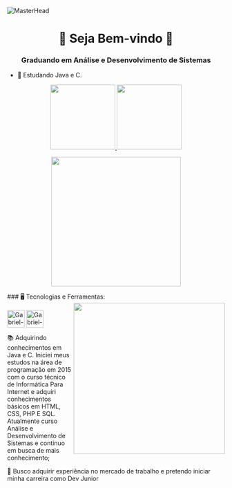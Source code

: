 ![MasterHead](https://i.pinimg.com/originals/a2/4c/b5/a24cb568fa40046f8562dbc45cea8506.gif)
<h1 align="center">🧩 Seja Bem-vindo 🧩</h1>
<h3 align="center">Graduando em Análise e Desenvolvimento de Sistemas</h3>

- 🎈 Estudando Java e C.
<p align="center">
  <a href="https://github.com/Ga-Rasquinho">
  <img height="150em" src="https://github-readme-stats.vercel.app/api?username=Ga-Rasquinho&show_icons=true&theme=midnight-purple&include_all_commits=true&count_private=true"/>
  <img height="150em" src="https://github-readme-stats.vercel.app/api/top-langs/?username=Ga-Rasquinho&layout=compact&langs_count=16&theme=midnight-purple"/>
  </a>
</p>
 <!--
   ![Snake animation](https://github.com/Ga-Rasquinho/Ga-Rasquinho/blob/output/github-contribution-grid-snake.svg)
   -->                                                                                                                                                                                                                           
<p align="center">
  <img src="https://media1.giphy.com/media/3QWry30tXbGqBmOMNh/giphy.gif" width="300">
</p>
### 🖥️ Tecnologias e Ferramentas: 
<img height="350px" align="right" src="https://media2.giphy.com/media/tHyhmDd7tEB3Ehoeca/giphy.gif">
 <div style="display : inline_block"><br>
    <img align="center" alt="Gabriel-Js"  width="40" src="https://cdn.jsdelivr.net/gh/devicons/devicon/icons/java/java-plain.svg" />
    <img align="center" alt="Gabriel-Js"  width="40" src="https://cdn.jsdelivr.net/gh/devicons/devicon/icons/c/c-original.svg" />
 </div>
  <p align="left">📚 Adquirindo conhecimentos em Java e C. Iniciei meus estudos na área de programação em 2015 com o curso técnico de Informática Para Internet e adquiri conhecimentos básicos em HTML, CSS, PHP E SQL. Atualmente curso Análise e Desenvolvimento de Sistemas e continuo em busca de mais conhecimento;</p>
  
 <p align="left">🎇 Busco adquirir experiência no mercado de trabalho e pretendo iniciar minha carreira como Dev Junior</p>
